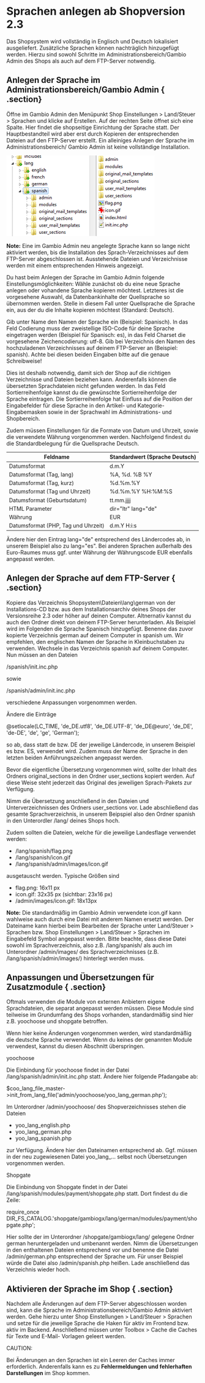 # Sprachen anlegen ab Shopversion 2.3 

Das Shopsystem wird vollständig in Englisch und Deutsch lokalisiert ausgeliefert. Zusätzliche Sprachen können nachträglich hinzugefügt werden. Hierzu sind sowohl Schritte im Administrationsbereich/Gambio Admin des Shops als auch auf dem FTP-Server notwendig.

## Anlegen der Sprache im Administrationsbereich/Gambio Admin { .section}

Öffne im Gambio Admin den Menüpunkt Shop Einstellungen \> Land/Steuer \> Sprachen und klicke auf Erstellen. Auf der rechten Seite öffnet sich eine Spalte. Hier findet die shopseitige Einrichtung der Sprache statt. Der Hauptbestandteil wird aber erst durch Kopieren der entsprechenden Dateien auf den FTP-Server erstellt. Ein alleiniges Anlegen der Sprache im Administrationsbereich/ Gambio Admin ist keine vollständige Installation.

![](Bilder/Abb055_VerzeichnisSpanishAufDemFTP_Server.png "Verzeichnis spanish auf dem FTP-Server")

**Note:** Eine im Gambio Admin neu angelegte Sprache kann so lange nicht aktiviert werden, bis die Installation des Sprach-Verzeichnisses auf dem FTP-Server abgeschlossen ist. Ausstehende Dateien und Verzeichnisse werden mit einem entsprechenden Hinweis angezeigt.

Du hast beim Anlegen der Sprache im Gambio Admin folgende Einstellungsmöglichkeiten: Wähle zunächst ob du eine neue Sprache anlegen oder vohandene Sprache kopieren möchtest. Letzteres ist die vorgesehene Auswahl, da Datenbankinhalte der Quellsprache so übernommen werden. Stelle in diesem Fall unter Quellsprache die Sprache ein, aus der du die Inhalte kopieren möchtest \(Standard: Deutsch\).

Gib unter Name den Namen der Sprache ein \(Beispiel: Spanisch\). In das Feld Codierung muss der zweistellige ISO-Code für deine Sprache eingetragen werden \(Beispiel für Spanisch: es\), in das Feld Charset die vorgesehene Zeichencodierung: utf-8. Gib bei Verzeichnis den Namen des hochzuladenen Verzeichnisses auf deinem FTP-Server an \(Beispiel: spanish\). Achte bei diesen beiden Eingaben bitte auf die genaue Schreibweise!

Dies ist deshalb notwendig, damit sich der Shop auf die richtigen Verzeichnisse und Dateien beziehen kann. Anderenfalls können die übersetzten Sprachdateien nicht gefunden werden. In das Feld Sortierreihenfolge kannst du die gewünschte Sortierreihenfolge der Sprache eintragen. Die Sortierreihenfolge hat Einfluss auf die Position der Eingabefelder für diese Sprache in den Artikel- und Kategorie-Eingabemasken sowie in der Sprachwahl im Administrations- und Shopbereich.

Zudem müssen Einstellungen für die Formate von Datum und Uhrzeit, sowie die verwendete Währung vorgenommen werden. Nachfolgend findest du die Standardbelegung für die Quellsprache Deutsch.

|Feldname|Standardwert \(Sprache Deutsch\)|
|--------|--------------------------------|
|Datumsformat|d.m.Y|
|Datumsformat \(Tag, lang\)|%A, %d. %B %Y|
|Datumsformat \(Tag, kurz\)|%d.%m.%Y|
|Datumsformat \(Tag und Uhrzeit\)|%d.%m.%Y %H:%M:%S|
|Datumsformat \(Geburtsdatum\)|tt.mm.jjjj|
|HTML Parameter|dir="ltr" lang="de"|
|Währung|EUR|
|Datumsformat \(PHP, Tag und Uhrzeit\)|d.m.Y H:i:s|

Ändere hier den Eintrag lang="de" entsprechend des Ländercodes ab, in unserem Beispiel also zu lang="es". Bei anderen Sprachen außerhalb des Euro-Raumes muss ggf. unter Währung der Währungscode EUR ebenfalls angepasst werden.

## Anlegen der Sprache auf dem FTP-Server { .section}

Kopiere das Verzeichnis Shopsystem\\Dateien\\lang\\german von der Installations-CD bzw. aus dem Installationsarchiv deines Shops der Versionsreihe 2.3 oder höher auf deinen Computer. Altnernativ kannst du auch den Ordner direkt von deinem FTP-Server herunterladen. Als Beispiel wird im Folgenden die Sprache Spanisch hinzugefügt. Benenne das zuvor kopierte Verzeichnis german auf deinem Computer in spanish um. Wir empfehlen, den englischen Namen der Sprache in Kleinbuchstaben zu verwenden. Wechsele in das Verzeichnis spanish auf deinem Computer. Nun müssen an den Dateien

/spanish/init.inc.php

sowie

/spanish/admin/init.inc.php

verschiedene Anpassungen vorgenommen werden.

Ändere die Einträge

@setlocale\(LC\_TIME, 'de\_DE.utf8', 'de\_DE.UTF-8', 'de\_DE@euro', 'de\_DE', 'de-DE', 'de', 'ge', 'German'\);

so ab, dass statt de bzw. DE der jeweilige Ländercode, in unserem Beispiel es bzw. ES, verwendet wird. Zudem muss der Name der Sprache in den letzten beiden Anführungszeichen angepasst werden.

Bevor die eigentliche Übersetzung vorgenommen wird, sollte der Inhalt des Ordners original\_sections in den Ordner user\_sections kopiert werden. Auf diese Weise steht jederzeit das Original des jeweiligen Sprach-Pakets zur Verfügung.

Nimm die Übersetzung anschließend in den Dateien und Unterverzeichnissen des Ordners user\_sections vor. Lade abschließend das gesamte Sprachverzeichnis, in unserem Beipspiel also den Ordner spanish in den Unterordler /lang/ deines Shops hoch.

Zudem sollten die Dateien, welche für die jeweilige Landesflage verwendet werden:

-   /lang/spanish/flag.png
-   /lang/spanish/icon.gif
-   /lang/spanish/admin/images/icon.gif

ausgetauscht werden. Typische Größen sind

-   flag.png: 16x11 px
-   icon.gif: 32x35 px \(sichtbar: 23x16 px\)
-   /admin/images/icon.gif: 18x13px

**Note:** Die standardmäßig im Gambio Admin verwendete icon.gif kann wahlweise auch durch eine Datei mit anderem Namen ersetzt werden. Der Dateiname kann hierbei beim Bearbeiten der Sprache unter Land/Steuer \> Sprachen bzw. Shop Einstellungen \> Land/Steuer \> Sprachen im Eingabefeld Symbol angepasst werden. Bitte beachte, dass diese Datei sowohl im Sprachverzeichnis, also z.B. /lang/spanish/ als auch im Unterordner /admin/images/ des Sprachverzeichnisses \(z.B. /lang/spanish/admin/images/\) hinterlegt werden muss.

## Anpassungen und Übersetzungen für Zusatzmodule { .section}

Oftmals verwenden die Module von externen Anbietern eigene Sprachdateien, die separat angepasst werden müssen. Diese Module sind teilweise im Grundumfang des Shops vorhanden, standardmäßig sind hier z.B. yoochoose und shopgate betroffen.

Wenn hier keine Änderungen vorgenommen werden, wird standardmäßig die deutsche Sprache verwendet. Wenn du keines der genannten Module verwendest, kannst du diesen Abschnitt überspringen.

yoochoose

Die Einbindung für yoochoose findet in der Datei /lang/spanish/admin/init.inc.php statt. Ändere hier folgende Pfadangabe ab:

$coo\_lang\_file\_master-\>init\_from\_lang\_file\('admin/yoochoose/yoo\_lang\_german.php'\);

Im Unterordner /admin/yoochoose/ des Shopverzeichnisses stehen die Dateien

-   yoo\_lang\_english.php
-   yoo\_lang\_german.php
-   yoo\_lang\_spanish.php

zur Verfügung. Ändere hier den Dateinamen entsprechend ab. Ggf. müssen in der neu zugewiesenen Datei yoo\_lang\_... selbst noch Übersetzungen vorgenommen werden.

Shopgate

Die Einbindung von Shopgate findet in der Datei /lang/spanish/modules/payment/shopgate.php statt. Dort findest du die Zeile:

require\_once DIR\_FS\_CATALOG.'shopgate/gambiogx/lang/german/modules/payment/shopgate.php';

Hier sollte der im Unterordner /shopgate/gambiogx/lang/ gelegene Ordner german heruntergeladen und umbenannt werden. Nimm die Übersetzungen in den enthaltenen Dateien entsprechend vor und benenne die Datei /admin/german.php entsprechend der Sprache um. Für unser Beispiel würde die Datei also /admin/spanish.php heißen. Lade anschließend das Verzeichnis wieder hoch.

## Aktivieren der Sprache im Shop { .section}

Nachdem alle Änderungen auf dem FTP-Server abgeschlossen worden sind, kann die Sprache im Administrationsbereich/Gambio Admin aktiviert werden. Gehe hierzu unter Shop Einstellungen \> Land/Steuer \> Sprachen und setze für die jeweilige Sprache die Haken für aktiv im Frontend bzw. aktiv im Backend. Anschließend müssen unter Toolbox \> Cache die Caches für Texte und E-Mail- Vorlagen geleert werden.

CAUTION:

Bei Änderungen an den Sprachen ist ein Leeren der Caches immer erforderlich. Anderenfalls kann es zu **Fehlermeldungen und fehlerhaften Darstellungen** im Shop kommen.



